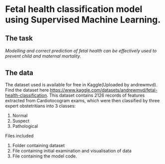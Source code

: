 # Fetal health classification model using Supervised Machine Learning.
## The task
###### Modelling and correct prediction of fetal health can be effectively used to prevent child and maternal mortality.

## The data
The dataset used is available for free in Kaggle(Uploaded by andrewmvd).
Find the dataset here https://www.kaggle.com/datasets/andrewmvd/fetal-health-classification.
This dataset contains 2126 records of features extracted from Cardiotocogram exams, which were then classified by three expert obstetritians into 3 classes:
1. Normal
2. Suspect
3. Pathological


Files included
  1. Folder containing dataset
  2. File containing initial examination and visualisation of data
  3. File containing the model code.
